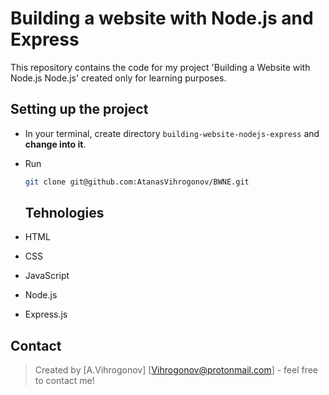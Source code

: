 # Building a website with Node.js and Express

This repository contains the code for my project 'Building a Website with Node.js Node.js' created only for learning purposes.

## Setting up the project

* In your terminal, create directory `building-website-nodejs-express` and **change into it**.
* Run 
  ```bash
  git clone git@github.com:AtanasVihrogonov/BWNE.git

  ```
  ## Tehnologies

* HTML
* CSS
* JavaScript
* Node.js
* Express.js

## Contact
>Created by [A.Vihrogonov] [Vihrogonov@protonmail.com] - feel free to contact me!
